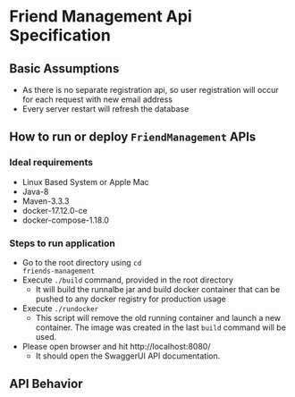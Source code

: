 
# Friend Management Api Specification

## Basic Assumptions
* As there is no separate registration api, so user registration will occur for each request with new email address
* Every server restart will refresh the database

## How to run or deploy <code>FriendManagement</code> APIs
### Ideal requirements
* Linux Based System or Apple Mac
* Java-8
* Maven-3.3.3
* docker-17.12.0-ce
* docker-compose-1.18.0

### Steps to run application
* Go to the root directory using <code>cd friends-management</code>
* Execute <code>./build</code> command, provided in the root directory
    * It will build the runnalbe jar and build docker container that can be pushed to any docker registry for production usage
* Execute <code>./rundocker</code>
    * This script will remove the old running container and launch a new container. The image was created in the last <code>build</code> command will be used.
* Please open browser and hit http://localhost:8080/
    * It should open the SwaggerUI API documentation.

## API Behavior


